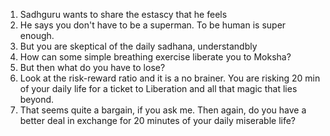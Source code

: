 <!-- title: Morning dump -->

1. Sadhguru wants to share the estascy that he feels
2. He says you don't have to be a superman. To be human is super enough. 
3. But you are skeptical of the daily sadhana, understandbly 
4. How can some simple breathing exercise liberate you to Moksha? 
5. But then what do you have to lose? 
6. Look at the risk-reward ratio and it is a no brainer. You are risking 20 min of your daily life for a ticket to Liberation and all that magic that lies beyond. 
7. That seems quite a bargain, if you ask me. Then again, do you have a better deal in exchange for 20 minutes of your daily miserable life? 

